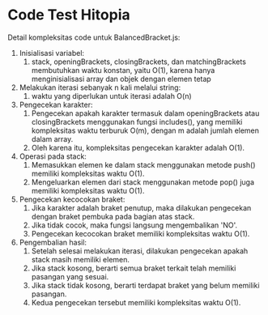 # Code Test Hitopia

Detail kompleksitas code untuk BalancedBracket.js:

1. Inisialisasi variabel:
    1. stack, openingBrackets, closingBrackets, dan matchingBrackets membutuhkan waktu konstan, yaitu O(1), karena hanya menginisialisasi array dan objek dengan elemen tetap
2. Melakukan iterasi sebanyak n kali melalui string:
    1. waktu yang diperlukan untuk iterasi adalah O(n)
3. Pengecekan karakter:
    1. Pengecekan apakah karakter termasuk dalam openingBrackets atau closingBrackets menggunakan fungsi includes(), yang memiliki kompleksitas waktu terburuk O(m), dengan m adalah jumlah elemen dalam array.
    2. Oleh karena itu, kompleksitas pengecekan karakter adalah O(1).
4. Operasi pada stack:
    1. Memasukkan elemen ke dalam stack menggunakan metode push() memiliki kompleksitas waktu O(1).
    2. Mengeluarkan elemen dari stack menggunakan metode pop() juga memiliki kompleksitas waktu O(1).
5. Pengecekan kecocokan braket:
    1. Jika karakter adalah braket penutup, maka dilakukan pengecekan dengan braket pembuka pada bagian atas stack.
    2. Jika tidak cocok, maka fungsi langsung mengembalikan 'NO'.
    3. Pengecekan kecocokan braket memiliki kompleksitas waktu O(1).
6. Pengembalian hasil:
    1. Setelah selesai melakukan iterasi, dilakukan pengecekan apakah stack masih memiliki elemen.
    2. Jika stack kosong, berarti semua braket terkait telah memiliki pasangan yang sesuai.
    3. Jika stack tidak kosong, berarti terdapat braket yang belum memiliki pasangan.
    4. Kedua pengecekan tersebut memiliki kompleksitas waktu O(1).
